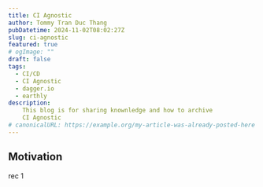 ```yaml
---
title: CI Agnostic
author: Tommy Tran Duc Thang
pubDatetime: 2024-11-02T08:02:27Z 
slug: ci-agnostic
featured: true
# ogImage: ""
draft: false
tags:
  - CI/CD
  - CI Agnostic
  - dagger.io
  - earthly
description:
    This blog is for sharing knownledge and how to archive
    CI Agnostic
# canonicalURL: https://example.org/my-article-was-already-posted-here
---
```


## Motivation

rec 1
